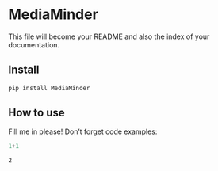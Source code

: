 # MediaMinder

<!-- WARNING: THIS FILE WAS AUTOGENERATED! DO NOT EDIT! -->

This file will become your README and also the index of your
documentation.

## Install

``` sh
pip install MediaMinder
```

## How to use

Fill me in please! Don’t forget code examples:

``` python
1+1
```

    2
